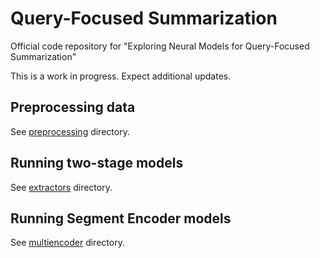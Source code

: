 # Query-Focused Summarization

Official code repository for "Exploring Neural Models for Query-Focused Summarization"

This is a work in progress. Expect additional updates.

## Preprocessing data

See [preprocessing](preprocessing/README.md) directory.

## Running two-stage models

See [extractors](extractors/README.md) directory.

## Running Segment Encoder models

See [multiencoder](multiencoder/README.md) directory.





